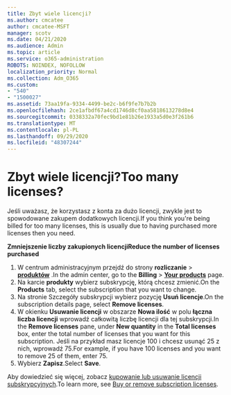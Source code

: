 ```yaml
---
title: Zbyt wiele licencji?
ms.author: cmcatee
author: cmcatee-MSFT
manager: scotv
ms.date: 04/21/2020
ms.audience: Admin
ms.topic: article
ms.service: o365-administration
ROBOTS: NOINDEX, NOFOLLOW
localization_priority: Normal
ms.collection: Adm_O365
ms.custom:
- "540"
- "1500027"
ms.assetid: 73aa19fa-9334-4499-be2c-b6f9fe7b7b2b
ms.openlocfilehash: 2ce1afbdf67a4cd1746d8cf0aa5818613278d8e4
ms.sourcegitcommit: 0338332a70fec9bd1e81b26e1933a5d0e3f261b6
ms.translationtype: MT
ms.contentlocale: pl-PL
ms.lasthandoff: 09/29/2020
ms.locfileid: "48307244"
---
```

# <a name="too-many-licenses"></a><span data-ttu-id="867d9-102">Zbyt wiele licencji?</span><span class="sxs-lookup"><span data-stu-id="867d9-102">Too many licenses?</span></span>

<span data-ttu-id="867d9-103">Jeśli uważasz, że korzystasz z konta za dużo licencji, zwykle jest to spowodowane zakupem dodatkowych licencji.</span><span class="sxs-lookup"><span data-stu-id="867d9-103">If you think you're being billed for too many licenses, this is usually due to having purchased more licenses then you need.</span></span>
  
<span data-ttu-id="867d9-104">**Zmniejszenie liczby zakupionych licencji**</span><span class="sxs-lookup"><span data-stu-id="867d9-104">**Reduce the number of licenses purchased**</span></span>
  
1. <span data-ttu-id="867d9-105">W centrum administracyjnym przejdź do strony **rozliczanie** \> **[produktów](https://go.microsoft.com/fwlink/p/?linkid=842054)** .</span><span class="sxs-lookup"><span data-stu-id="867d9-105">In the admin center, go to the **Billing** \> **[Your products](https://go.microsoft.com/fwlink/p/?linkid=842054)** page.</span></span>
2. <span data-ttu-id="867d9-106">Na karcie **produkty** wybierz subskrypcję, którą chcesz zmienić.</span><span class="sxs-lookup"><span data-stu-id="867d9-106">On the **Products** tab, select the subscription that you want to change.</span></span>
3. <span data-ttu-id="867d9-107">Na stronie Szczegóły subskrypcji wybierz pozycję **Usuń licencje**.</span><span class="sxs-lookup"><span data-stu-id="867d9-107">On the subscription details page, select **Remove licenses**.</span></span>
4. <span data-ttu-id="867d9-108">W okienku **Usuwanie licencji** w obszarze **Nowa ilość** w polu **łączna liczba licencji** wprowadź całkowitą liczbę licencji dla tej subskrypcji.</span><span class="sxs-lookup"><span data-stu-id="867d9-108">In the **Remove licenses** pane, under **New quantity** in the **Total licenses** box, enter the total number of licenses that you want for this subscription.</span></span> <span data-ttu-id="867d9-109">Jeśli na przykład masz licencje 100 i chcesz usunąć 25 z nich, wprowadź 75.</span><span class="sxs-lookup"><span data-stu-id="867d9-109">For example, if you have 100 licenses and you want to remove 25 of them, enter 75.</span></span>
5. <span data-ttu-id="867d9-110">Wybierz **Zapisz**.</span><span class="sxs-lookup"><span data-stu-id="867d9-110">Select **Save**.</span></span>

<span data-ttu-id="867d9-111">Aby dowiedzieć się więcej, zobacz [kupowanie lub usuwanie licencji subskrypcyjnych](https://docs.microsoft.com/microsoft-365/commerce/licenses/buy-licenses).</span><span class="sxs-lookup"><span data-stu-id="867d9-111">To learn more, see [Buy or remove subscription licenses](https://docs.microsoft.com/microsoft-365/commerce/licenses/buy-licenses).</span></span>